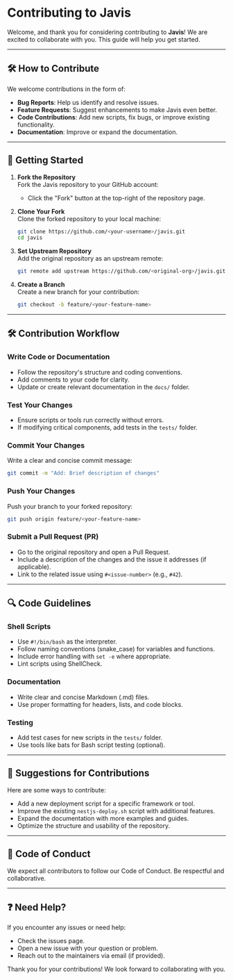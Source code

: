 # Contributing to Javis

Welcome, and thank you for considering contributing to **Javis**! We are excited to collaborate with you. This guide will help you get started.

---

## 🛠️ How to Contribute

We welcome contributions in the form of:

- **Bug Reports**: Help us identify and resolve issues.
- **Feature Requests**: Suggest enhancements to make Javis even better.
- **Code Contributions**: Add new scripts, fix bugs, or improve existing functionality.
- **Documentation**: Improve or expand the documentation.

---

## 📝 Getting Started

1. **Fork the Repository**  
   Fork the Javis repository to your GitHub account:

   - Click the "Fork" button at the top-right of the repository page.

2. **Clone Your Fork**  
   Clone the forked repository to your local machine:

   ```bash
   git clone https://github.com/<your-username>/javis.git
   cd javis
   ```

3. **Set Upstream Repository**  
   Add the original repository as an upstream remote:

   ```bash
   git remote add upstream https://github.com/<original-org>/javis.git
   ```

4. **Create a Branch**  
   Create a new branch for your contribution:
   ```bash
   git checkout -b feature/<your-feature-name>
   ```

---

## 🛠️ Contribution Workflow

### Write Code or Documentation

- Follow the repository's structure and coding conventions.
- Add comments to your code for clarity.
- Update or create relevant documentation in the `docs/` folder.

### Test Your Changes

- Ensure scripts or tools run correctly without errors.
- If modifying critical components, add tests in the `tests/` folder.

### Commit Your Changes

Write a clear and concise commit message:

```bash
git commit -m "Add: Brief description of changes"
```

### Push Your Changes

Push your branch to your forked repository:

```bash
git push origin feature/<your-feature-name>
```

### Submit a Pull Request (PR)

- Go to the original repository and open a Pull Request.
- Include a description of the changes and the issue it addresses (if applicable).
- Link to the related issue using `#<issue-number>` (e.g., `#42`).

---

## 🔍 Code Guidelines

### Shell Scripts

- Use `#!/bin/bash` as the interpreter.
- Follow naming conventions (snake_case) for variables and functions.
- Include error handling with `set -e` where appropriate.
- Lint scripts using ShellCheck.

### Documentation

- Write clear and concise Markdown (.md) files.
- Use proper formatting for headers, lists, and code blocks.

### Testing

- Add test cases for new scripts in the `tests/` folder.
- Use tools like bats for Bash script testing (optional).

---

## 🚀 Suggestions for Contributions

Here are some ways to contribute:

- Add a new deployment script for a specific framework or tool.
- Improve the existing `nestjs-deploy.sh` script with additional features.
- Expand the documentation with more examples and guides.
- Optimize the structure and usability of the repository.

---

## 🤝 Code of Conduct

We expect all contributors to follow our Code of Conduct. Be respectful and collaborative.

---

## ❓ Need Help?

If you encounter any issues or need help:

- Check the issues page.
- Open a new issue with your question or problem.
- Reach out to the maintainers via email (if provided).

Thank you for your contributions! We look forward to collaborating with you.
